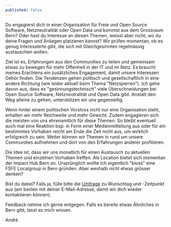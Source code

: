 ```yaml
---
published: false
---
```

Du engagierst dich in einer Organisation für Freie und Open Source Software, Netzneutralität oder Open Data und kommst aus dem Grossraum Bern? Oder hast du Interesse an diesen Themen, weisst aber nicht, wo du deine Fragen und Anliegen platzieren kannst? Wir prüfen momentan, ob es genug Interessierte gibt, die sich mit Gleichgesinnten regelmässig austauschen wollen.

Ziel ist es, Erfahrungen aus den Communities zu teilen und gemeinsam etwas zu bewegen für mehr Offenheit in der IT und im Netz. Es braucht meines Erachtens ein zusätzliches Engagement, damit unsere Interessen Gehör finden. Die Tendenzen gehen politisch und gesellschaftlich in eine andere Richtung (wie leider aktuell beim Thema "Netzsperren"). Ich gehe davon aus, dass es "gesinnungstechnisch" viele Überschneidungen bei Open Source Software, Netzneutralität und Open Data gibt. Anstatt den Weg alleine zu gehen, unterstützen wir uns gegenseitig.

Wenn hinter einem politischen Vorstoss nicht nur eine Organisation steht, erhalten wir mehr Reichweite und mehr Gewicht. Zudem engagieren sich die meisten von uns ehrenamtlich für diese Themen. So bleibt eventuell auch mal eine Reaktion bsp. in Form einer Medienmitteilung aus oder für ein bestimmtes Vorhaben reicht am Ende die Zeit nicht aus, um wirklich erfolgreich zu sein. Weiter können wir Themen in rund um unsere Communities aufnehmen und dort von den Erfahrungen anderer profitieren. 

Die Idee ist, dass wir uns monatlich für einen Austausch zu aktuellen Themen und einzelnen Vorhaben treffen. Als Location bietet sich momentan der Impact Hub Bern an. Ursprünglich wollte ich eigentlich "bloss" eine FSFE Localgroup in Bern gründen. Aber weshalb nicht etwas grösser denken? 

Bist du dabei? Falls ja, fülle bitte die [Umfrage](https://dudle.inf.tu-dresden.de/be_open/) zu Wunschtag und -Zeitpunkt aus (am besten mit deiner E-Mail-Adresse, damit wir dich wieder kontaktieren können).

Feedback nehme ich gerne entgegen. Falls es bereits etwas Ähnliches in Bern gibt, lasst es mich wissen.

André
